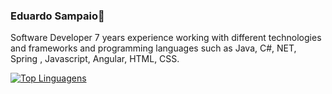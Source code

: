 ### Eduardo Sampaio👋
Software Developer 7 years experience working with different technologies and frameworks and 
programming languages such as Java, C#, NET, Spring , Javascript, Angular, HTML, CSS.

[![Top Linguagens](https://github-readme-stats.vercel.app/api/top-langs/?username=EduardoSampaio&layout=compact)](https://github.com/anuraghazra/github-readme-stats)
